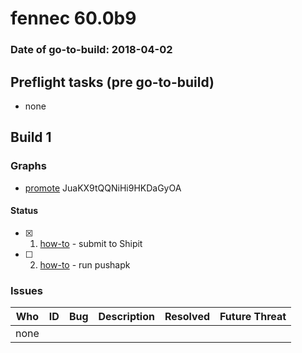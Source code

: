 # fennec 60.0b9

### Date of go-to-build: 2018-04-02

## Preflight tasks (pre go-to-build)
- none

## Build 1  

### Graphs
* [promote](https://tools.taskcluster.net/push-inspector/#/JuaKX9tQQNiHi9HKDaGyOA) JuaKX9tQQNiHi9HKDaGyOA


#### Status
- [x] 1.  [how-to](https://wiki.mozilla.org/Release:Release_Automation_on_Mercurial:Starting_a_Release#Submit_to_Ship_It)  - submit to Shipit
- [ ] 2.  [how-to](https://github.com/mozilla-releng/releasewarrior-2.0/blob/master/docs/release-promotion/mobile/howto.md)  - run pushapk

### Issues
| Who                 | ID               | Bug                                                                 | Description                | Resolved                | Future Threat                |
| ------------------- | ---------------- | ------------------------------------------------------------------- | -------------------------- | ----------------------- | ---------------------------- |
| none | | | | | |

